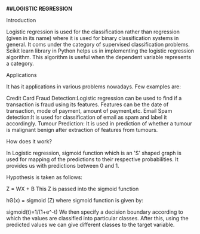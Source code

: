 **##LOGISTIC REGRESSION**

Introduction

Logistic regression is used for the classification rather than regression (given in its name) where it is used for binary classification systems in general. It coms under the category of supervised classification problems. Scikit learn library in Python helps us in implementing the logistic regression algorithm. This algorithm is useful when the dependent variable represents a category.

Applications

It has it applications in various problems nowadays. Few examples are:

Credit Card Fraud Detection:Logistic regression can be used to find if a transaction is fraud using its features. Features can be the date of transaction, mode of payment, amount of payment,etc.
Email Spam detection:It is used for classification of email as spam and label it accordingly.
Tumour Prediction: It is used in prediction of whether a tumour is malignant benign after extraction of features from tumours.

How does it work?

In Logistic regression, sigmoid function which is an 'S' shaped graph is used for mapping of the predictions to their respective probabilities. It provides us with predictions between 0 and 1.

Hypothesis is taken as follows:

Z = WX + B
This Z is passed into the sigmoid function

hΘ(x) = sigmoid (Z)
where sigmoid function is given by:

sigmoid(t)=1/(1+e^-t)
We then specify a decision boundary according to which the values are classified into particular classes. After this, using the predicted values we can give different classes to the target variable.
